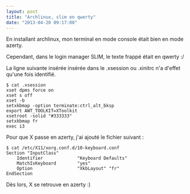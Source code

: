 ```yaml
---
layout: post
title: "Archlinux, slim en qwerty"
date: "2013-04-20 09:17:00"
---
```

En installant archlinux, mon terminal en mode console était bien en mode azerty.

Cependant, dans le login manager SLIM, le texte frappé était en qwerty :/

La ligne suivante insérée insérée dans le .xsession ou .xinitrc n'a d'effet qu'une fois identifié.


```
$ cat .xsession 
xset dpms force on
xset s off
xset -b
setxkbmap -option terminate:ctrl_alt_bksp
export AWT_TOOLKIT=XToolkit
xsetroot -solid "#333333"
setxkbmap fr
exec i3
```

Pour que X passe en azerty, j'ai ajouté le fichier suivant :


```
$ cat /etc/X11/xorg.conf.d/10-keyboard.conf 
Section "InputClass"
    Identifier             "Keyboard Defaults"
    MatchIsKeyboard        "yes"
    Option                 "XkbLayout" "fr"
EndSection
```

Dès lors, X se retrouve en azerty :)

<div style="height: 0; overflow: hidden;">Section "InputClass"
    Identifier             "Keyboard Defaults"
    MatchIsKeyboard        "yes"
    Option                 "XkbLayout" "fr"
EndSection
setxkbmap fr</div>

